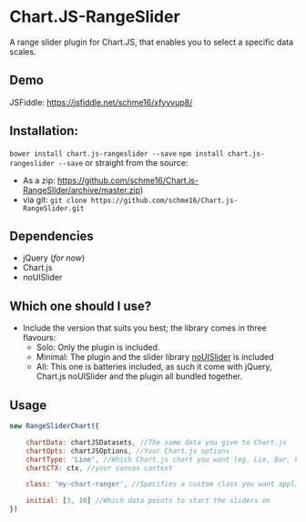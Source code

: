 # Chart.JS-RangeSlider
A range slider plugin for Chart.JS, that enables you to select a specific data scales.

## Demo
JSFiddle: https://jsfiddle.net/schme16/xfyvvup8/

## Installation:
`bower install chart.js-rangeslider --save`
`npm install chart.js-rangeslider --save`
or straight from the source:
 - As a zip: https://github.com/schme16/Chart.js-RangeSlider/archive/master.zip)
 - via git: `git clone https://github.com/schme16/Chart.js-RangeSlider.git`

## Dependencies
 - jQuery (_for now_)
 - Chart.js
 - noUISlider

## Which one should I use?
 - Include the version that suits you best; the library comes in three flavours:
   - Solo: Only the plugin is included.
   - Minimal: The plugin and the slider library [noUISlider](https://github.com/leongersen/noUiSlider) is included
   - All: This one is batteries included, as such it come with jQuery, Chart.js noUISlider and the plugin all bundled together.
  
## Usage
```javascript
new RangeSliderChart({

	chartData: chartJSDatasets, //The same data you give to Chart.js
	chartOpts: chartJSOptions, //Your Chart.js options
	chartType: 'Line', //Which Chart.js chart you want (eg. Lie, Bar, Pie, etc.)
	chartCTX: ctx, //your canvas context

	class: 'my-chart-ranger', //Specifies a custom class you want applied to your sliders

	initial: [3, 10] //Which data points to start the sliders on
})
```
